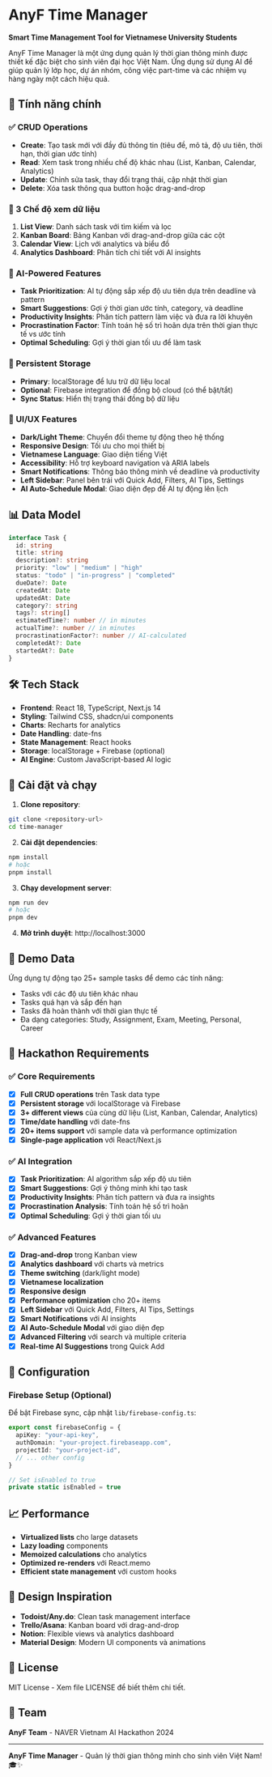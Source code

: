 # AnyF Time Manager

**Smart Time Management Tool for Vietnamese University Students**

AnyF Time Manager là một ứng dụng quản lý thời gian thông minh được thiết kế đặc biệt cho sinh viên đại học Việt Nam. Ứng dụng sử dụng AI để giúp quản lý lớp học, dự án nhóm, công việc part-time và các nhiệm vụ hàng ngày một cách hiệu quả.

## 🚀 Tính năng chính

### ✅ CRUD Operations
- **Create**: Tạo task mới với đầy đủ thông tin (tiêu đề, mô tả, độ ưu tiên, thời hạn, thời gian ước tính)
- **Read**: Xem task trong nhiều chế độ khác nhau (List, Kanban, Calendar, Analytics)
- **Update**: Chỉnh sửa task, thay đổi trạng thái, cập nhật thời gian
- **Delete**: Xóa task thông qua button hoặc drag-and-drop

### 🎯 3 Chế độ xem dữ liệu
1. **List View**: Danh sách task với tìm kiếm và lọc
2. **Kanban Board**: Bảng Kanban với drag-and-drop giữa các cột
3. **Calendar View**: Lịch với analytics và biểu đồ
4. **Analytics Dashboard**: Phân tích chi tiết với AI insights

### 🤖 AI-Powered Features
- **Task Prioritization**: AI tự động sắp xếp độ ưu tiên dựa trên deadline và pattern
- **Smart Suggestions**: Gợi ý thời gian ước tính, category, và deadline
- **Productivity Insights**: Phân tích pattern làm việc và đưa ra lời khuyên
- **Procrastination Factor**: Tính toán hệ số trì hoãn dựa trên thời gian thực tế vs ước tính
- **Optimal Scheduling**: Gợi ý thời gian tối ưu để làm task

### 💾 Persistent Storage
- **Primary**: localStorage để lưu trữ dữ liệu local
- **Optional**: Firebase integration để đồng bộ cloud (có thể bật/tắt)
- **Sync Status**: Hiển thị trạng thái đồng bộ dữ liệu

### 🎨 UI/UX Features
- **Dark/Light Theme**: Chuyển đổi theme tự động theo hệ thống
- **Responsive Design**: Tối ưu cho mọi thiết bị
- **Vietnamese Language**: Giao diện tiếng Việt
- **Accessibility**: Hỗ trợ keyboard navigation và ARIA labels
- **Smart Notifications**: Thông báo thông minh về deadline và productivity
- **Left Sidebar**: Panel bên trái với Quick Add, Filters, AI Tips, Settings
- **AI Auto-Schedule Modal**: Giao diện đẹp để AI tự động lên lịch

## 📊 Data Model

```typescript
interface Task {
  id: string
  title: string
  description?: string
  priority: "low" | "medium" | "high"
  status: "todo" | "in-progress" | "completed"
  dueDate?: Date
  createdAt: Date
  updatedAt: Date
  category?: string
  tags?: string[]
  estimatedTime?: number // in minutes
  actualTime?: number // in minutes
  procrastinationFactor?: number // AI-calculated
  completedAt?: Date
  startedAt?: Date
}
```

## 🛠️ Tech Stack

- **Frontend**: React 18, TypeScript, Next.js 14
- **Styling**: Tailwind CSS, shadcn/ui components
- **Charts**: Recharts for analytics
- **Date Handling**: date-fns
- **State Management**: React hooks
- **Storage**: localStorage + Firebase (optional)
- **AI Engine**: Custom JavaScript-based AI logic

## 🚀 Cài đặt và chạy

1. **Clone repository**:
```bash
git clone <repository-url>
cd time-manager
```

2. **Cài đặt dependencies**:
```bash
npm install
# hoặc
pnpm install
```

3. **Chạy development server**:
```bash
npm run dev
# hoặc
pnpm dev
```

4. **Mở trình duyệt**: http://localhost:3000

## 📱 Demo Data

Ứng dụng tự động tạo 25+ sample tasks để demo các tính năng:
- Tasks với các độ ưu tiên khác nhau
- Tasks quá hạn và sắp đến hạn
- Tasks đã hoàn thành với thời gian thực tế
- Đa dạng categories: Study, Assignment, Exam, Meeting, Personal, Career

## 🎯 Hackathon Requirements

### ✅ Core Requirements
- [x] **Full CRUD operations** trên Task data type
- [x] **Persistent storage** với localStorage và Firebase
- [x] **3+ different views** của cùng dữ liệu (List, Kanban, Calendar, Analytics)
- [x] **Time/date handling** với date-fns
- [x] **20+ items support** với sample data và performance optimization
- [x] **Single-page application** với React/Next.js

### ✅ AI Integration
- [x] **Task Prioritization**: AI algorithm sắp xếp độ ưu tiên
- [x] **Smart Suggestions**: Gợi ý thông minh khi tạo task
- [x] **Productivity Insights**: Phân tích pattern và đưa ra insights
- [x] **Procrastination Analysis**: Tính toán hệ số trì hoãn
- [x] **Optimal Scheduling**: Gợi ý thời gian tối ưu

### ✅ Advanced Features
- [x] **Drag-and-drop** trong Kanban view
- [x] **Analytics dashboard** với charts và metrics
- [x] **Theme switching** (dark/light mode)
- [x] **Vietnamese localization**
- [x] **Responsive design**
- [x] **Performance optimization** cho 20+ items
- [x] **Left Sidebar** với Quick Add, Filters, AI Tips, Settings
- [x] **Smart Notifications** với AI insights
- [x] **AI Auto-Schedule Modal** với giao diện đẹp
- [x] **Advanced Filtering** với search và multiple criteria
- [x] **Real-time AI Suggestions** trong Quick Add

## 🔧 Configuration

### Firebase Setup (Optional)
Để bật Firebase sync, cập nhật `lib/firebase-config.ts`:
```typescript
export const firebaseConfig = {
  apiKey: "your-api-key",
  authDomain: "your-project.firebaseapp.com",
  projectId: "your-project-id",
  // ... other config
}

// Set isEnabled to true
private static isEnabled = true
```

## 📈 Performance

- **Virtualized lists** cho large datasets
- **Lazy loading** components
- **Memoized calculations** cho analytics
- **Optimized re-renders** với React.memo
- **Efficient state management** với custom hooks

## 🎨 Design Inspiration

- **Todoist/Any.do**: Clean task management interface
- **Trello/Asana**: Kanban board với drag-and-drop
- **Notion**: Flexible views và analytics dashboard
- **Material Design**: Modern UI components và animations

## 📝 License

MIT License - Xem file LICENSE để biết thêm chi tiết.

## 👥 Team

**AnyF Team** - NAVER Vietnam AI Hackathon 2024

---

**AnyF Time Manager** - Quản lý thời gian thông minh cho sinh viên Việt Nam! 🎓✨
